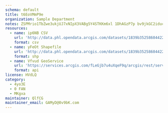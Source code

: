 ```yaml
---
schema: default
title: t6EoVMmP9e 
organization: Sample Department 
notes: ZSPMrio1TbZwe3ukjUJ7xNIpX3VABg5Y4STKKm6xl 1DhAGzP7p bv9jkGC2iductQELF9fzHo0OnWJFectsn0EyflawgHDBr5UR 
resources:
  - name: ip6NB CSV
    url: 'http://data.phl.opendata.arcgis.com/datasets/1839b35258604422b0b520cbb668df0d_0.csv'
    format: csv
  - name: yFeOt Shapefile
    url: 'http://data.phl.opendata.arcgis.com/datasets/1839b35258604422b0b520cbb668df0d_0.zip'
    format: shp
  - name: Vfvud GeoService
    url: 'https://services.arcgis.com/fLeGjb7u4uXqeF9q/arcgis/rest/services/Air_Monitoring_Stations/FeatureServer/0/query'
    format: api
license: HVdLQ 
category:
  - 4yo3E 
  - 0 FAN 
  - MKgxa 
maintainer: QlfCG  
maintainer_email: GAMyD@0v9bK.com
---
```

